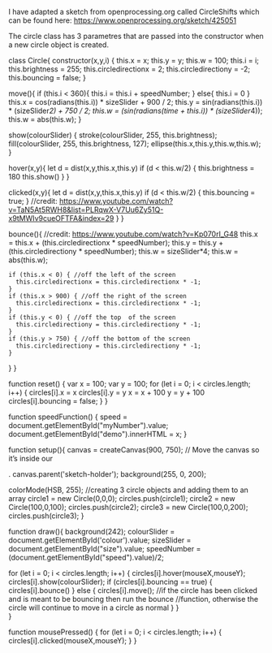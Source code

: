 I have adapted a sketch from openprocessing.org called CircleShifts which can be found here: https://www.openprocessing.org/sketch/425051

The circle class has 3 parametres that are passed into the constructor when a new circle object is created. 

class Circle{
  constructor(x,y,i) {
    this.x = x;
    this.y = y;
    this.w = 100;
    this.i = i;
    this.brightness = 255;
    this.circledirectionx = 2;
    this.circledirectiony = -2;
    this.bouncing = false;
  }
  
  move(){
    if (this.i < 360){
      this.i = this.i + speedNumber;
    }
    else{
      this.i = 0
    }    
    this.x = cos(radians(this.i)) * sizeSlider + 900 / 2;
    this.y = sin(radians(this.i)) * (sizeSlider*2) + 750 / 2;
    this.w = (sin(radians(time + this.i)) * (sizeSlider*4));
    this.w = abs(this.w);
  }

  show(colourSlider) {
    stroke(colourSlider, 255, this.brightness);
    fill(colourSlider, 255, this.brightness, 127);
    ellipse(this.x,this.y,this.w,this.w);
  }

  hover(x,y){
    let d = dist(x,y,this.x,this.y)
    if (d < this.w/2) {
      this.brightness = 180
      this.show()
    }
  }

  clicked(x,y){
    let d = dist(x,y,this.x,this.y)
    if (d < this.w/2) {
      this.bouncing = true;
      }
      //credit: https://www.youtube.com/watch?v=TaN5At5RWH8&list=PLRqwX-V7Uu6Zy51Q-x9tMWIv9cueOFTFA&index=29
    }
  }

  bounce(){
    //credit: https://www.youtube.com/watch?v=Kp070rI_G48
    this.x = this.x + (this.circledirectionx * speedNumber);
    this.y = this.y + (this.circledirectiony * speedNumber);
    this.w = sizeSlider*4;
    this.w = abs(this.w);

    if (this.x < 0) { //off the left of the screen
      this.circledirectionx = this.circledirectionx * -1;
    }
    if (this.x > 900) { //off the right of the screen
      this.circledirectionx = this.circledirectionx * -1;
    }
    if (this.y < 0) { //off the top  of the screen
      this.circledirectiony = this.circledirectiony * -1;
    }
    if (this.y > 750) { //off the bottom of the screen
      this.circledirectiony = this.circledirectiony * -1;
    }
  }
}

function reset() {
  var x = 100;
  var y = 100;
  for (let i = 0; i < circles.length; i++) {
    circles[i].x = x
    circles[i].y = y
     x = x + 100
     y = y + 100
     circles[i].bouncing = false;
  }
}  

function speedFunction() {
  speed = document.getElementById("myNumber").value;
  document.getElementById("demo").innerHTML = x;
}

function setup(){
  canvas = createCanvas(900, 750);
  // Move the canvas so it’s inside our <div id="sketch-holder">.
  canvas.parent('sketch-holder');
  background(255, 0, 200);

  colorMode(HSB, 255);
  //creating 3 circle objects and adding them to an array
  circle1 = new Circle(0,0,0);
  circles.push(circle1);
  circle2 = new Circle(100,0,100);
  circles.push(circle2);
  circle3 = new Circle(100,0,200);
  circles.push(circle3);
}

function draw(){
  background(242);
  colourSlider = document.getElementById('colour').value;
  sizeSlider = document.getElementById("size").value;
  speedNumber = (document.getElementById("speed").value)/2;

  for (let i = 0; i < circles.length; i++) {
    circles[i].hover(mouseX,mouseY);
    circles[i].show(colourSlider);
    if (circles[i].bouncing == true) {
      circles[i].bounce()
    }
    else {
      circles[i].move();
    //if the circle has been clicked and is meant to be bouncing then run the bounce 
    //function, otherwise the circle will continue to move in a circle as normal
    }
  }  
}

function mousePressed() {
  for (let i = 0; i < circles.length; i++) {
    circles[i].clicked(mouseX,mouseY);
  }
}